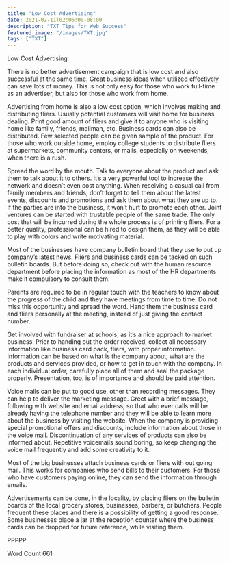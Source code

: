 ```yaml
---
title: "Low Cost Advertising"
date: 2021-02-11T02:06:00-08:00
description: "TXT Tips for Web Success"
featured_image: "/images/TXT.jpg"
tags: ["TXT"]
---
```


Low Cost Advertising

There is no better advertisement campaign that is low cost and also successful at the same time. Great business ideas when utilized effectively can save lots of money. This is not only easy for those who work full-time as an advertiser, but also for those who work from home. 

Advertising from home is also a low cost option, which involves making and distributing fliers. Usually potential customers will visit home for business dealing. Print good amount of fliers and give it to anyone who is visiting home like family, friends, mailman, etc. Business cards can also be distributed. Few selected people can be given sample of the product. For those who work outside home, employ college students to distribute fliers at supermarkets, community centers, or malls, especially on weekends, when there is a rush. 

Spread the word by the mouth. Talk to everyone about the product and ask them to talk about it to others. It’s a very powerful tool to increase the network and doesn’t even cost anything. When receiving a casual call from family members and friends, don’t forget to tell them about the latest events, discounts and promotions and ask them about what they are up to. If the parties are into the business, it won’t hurt to promote each other. Joint ventures can be started with trustable people of the same trade. The only cost that will be incurred during the whole process is of printing fliers. For a better quality, professional can be hired to design them, as they will be able to play with colors and write motivating material.    

Most of the businesses have company bulletin board that they use to put up company’s latest news. Fliers and business cards can be tacked on such bulletin boards. But before doing so, check out with the human resource department before placing the information as most of the HR departments make it compulsory to consult them. 

Parents are required to be in regular touch with the teachers to know about the progress of the child and they have meetings from time to time. Do not miss this opportunity and spread the word. Hand them the business card and fliers personally at the meeting, instead of just giving the contact number. 

Get involved with fundraiser at schools, as it’s a nice approach to market business. Prior to handing out the order received, collect all necessary information like business card pack, fliers, with proper information. Information can be based on what is the company about, what are the products and services provided, or how to get in touch with the company. In each individual order, carefully place all of them and seal the package properly. Presentation, too, is of importance and should be paid attention.

Voice mails can be put to good use, other than recording messages. They can help to deliver the marketing message. Greet with a brief message, following with website and email address, so that who ever calls will be already having the telephone number and they will be able to learn more about the business by visiting the website. When the company is providing special promotional offers and discounts, include information about those in the voice mail. Discontinuation of any services of products can also be informed about. Repetitive voicemails sound boring, so keep changing the voice mail frequently and add some creativity to it. 

Most of the big businesses attach business cards or fliers with out going mail. This works for companies who send bills to their customers. For those who have customers paying online, they can send the information through emails. 

Advertisements can be done, in the locality, by placing fliers on the bulletin boards of the local grocery stores, businesses, barbers, or butchers. People frequent these places and there is a possibility of getting a good response. Some businesses place a jar at the reception counter where the business cards can be dropped for future reference, while visiting them.  

PPPPP

Word Count 661





